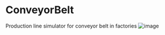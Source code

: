 # ConveyorBelt
Production line simulator for conveyor belt in factories
![image](https://github.com/user-attachments/assets/d183a347-d65c-49fd-8396-c88095843948)
